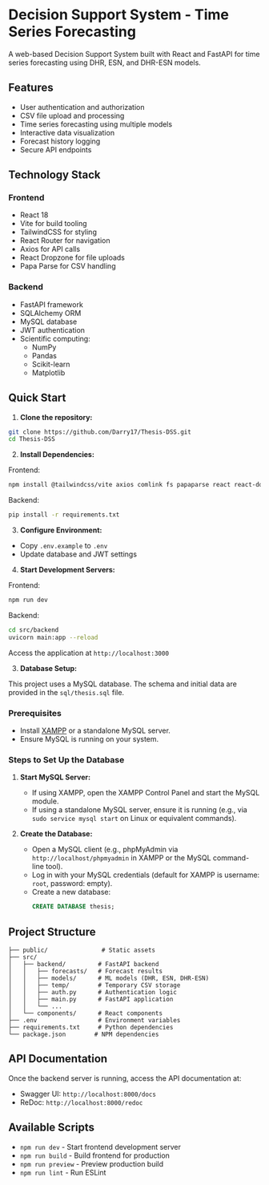 # Decision Support System - Time Series Forecasting

A web-based Decision Support System built with React and FastAPI for time series forecasting using DHR, ESN, and DHR-ESN models.

## Features

- User authentication and authorization
- CSV file upload and processing
- Time series forecasting using multiple models
- Interactive data visualization
- Forecast history logging
- Secure API endpoints

## Technology Stack

### Frontend

- React 18
- Vite for build tooling
- TailwindCSS for styling
- React Router for navigation
- Axios for API calls
- React Dropzone for file uploads
- Papa Parse for CSV handling

### Backend

- FastAPI framework
- SQLAlchemy ORM
- MySQL database
- JWT authentication
- Scientific computing:
  - NumPy
  - Pandas
  - Scikit-learn
  - Matplotlib

## Quick Start

1. **Clone the repository:**

```bash
git clone https://github.com/Darry17/Thesis-DSS.git
cd Thesis-DSS
```

2. **Install Dependencies:**

Frontend:

```bash
npm install @tailwindcss/vite axios comlink fs papaparse react react-dom react-dropzone react-router-dom @eslint/js @types/react @types/react-dom @vitejs/plugin-react eslint eslint-plugin-react eslint-plugin-react-hooks eslint-plugin-react-refresh globals vite worker-loader unocss react-chartjs-2
```

Backend:

```bash
pip install -r requirements.txt
```

3. **Configure Environment:**

- Copy `.env.example` to `.env`
- Update database and JWT settings

4. **Start Development Servers:**

Frontend:

```bash
npm run dev
```

Backend:

```bash
cd src/backend
uvicorn main:app --reload
```

Access the application at `http://localhost:3000`

3. **Database Setup:**

This project uses a MySQL database. The schema and initial data are provided in the `sql/thesis.sql` file.

### Prerequisites

- Install [XAMPP](https://www.apachefriends.org/index.html) or a standalone MySQL server.
- Ensure MySQL is running on your system.

### Steps to Set Up the Database

1. **Start MySQL Server:**

   - If using XAMPP, open the XAMPP Control Panel and start the MySQL module.
   - If using a standalone MySQL server, ensure it is running (e.g., via `sudo service mysql start` on Linux or equivalent commands).

2. **Create the Database:**

   - Open a MySQL client (e.g., phpMyAdmin via `http://localhost/phpmyadmin` in XAMPP or the MySQL command-line tool).
   - Log in with your MySQL credentials (default for XAMPP is username: `root`, password: empty).
   - Create a new database:
     ```sql
     CREATE DATABASE thesis;
     ```

## Project Structure

```
├── public/               # Static assets
├── src/
│   ├── backend/         # FastAPI backend
│   │   ├── forecasts/   # Forecast results
│   │   ├── models/      # ML models (DHR, ESN, DHR-ESN)
│   │   ├── temp/        # Temporary CSV storage
│   │   ├── auth.py      # Authentication logic
│   │   ├── main.py      # FastAPI application
│   │   └── ...
│   └── components/      # React components
├── .env                 # Environment variables
├── requirements.txt     # Python dependencies
└── package.json        # NPM dependencies
```

## API Documentation

Once the backend server is running, access the API documentation at:

- Swagger UI: `http://localhost:8000/docs`
- ReDoc: `http://localhost:8000/redoc`

## Available Scripts

- `npm run dev` - Start frontend development server
- `npm run build` - Build frontend for production
- `npm run preview` - Preview production build
- `npm run lint` - Run ESLint
